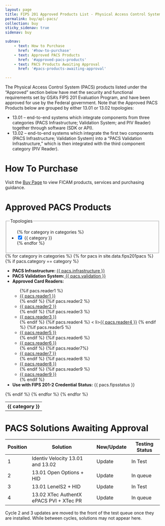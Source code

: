 ```yaml
---
layout: page
title: FIPS 201 Approved Products List - Physical Access Control System Components
permalink: buy/apl-pacs/
collection: buy
sticky_sidenav: true
sidenav: buy

subnav:
    - text: How to Purchase
      href: '#how-to-purchase'
    - text: Approved PACS Products
      href: '#approved-pacs-products'
    - text: PACS Products Awaiting Approval
      href: '#pacs-products-awaiting-approval'

---
```


The Physical Access Control System (PACS) products listed under the “Approved” section below have met the security and functional requirements set by GSA’s FIPS 201 Evaluation Program, and have been approved for use by the Federal government. Note that the Approved PACS Products below are grouped by either 13.01 or 13.02 topologies:

- 13.01 – end-to-end systems which integrate components from three categories (PACS Infrastructure; Validation System; and PIV Reader) together through software (SDK or API).
- 13.02 – end-to-end systems which integrate the first two components (PACS Infrastructure; Validation System) into a “PACS Validation Infrastructure,” which is then integrated with the third component category (PIV Reader).

# How To Purchase

Visit the [Buy Page](../buy) to view FICAM products, services and purchasing guidance.

# Approved PACS Products

<div class="usa-width-one-fourth">
  <fieldset class="usa-fieldset-inputs guides-filter">
    <legend>Topologies</legend>
    <ul class="usa-unstyled-list">
      {% for category in categories %}
      <li>
        <input class="guides-filter-category" id="category-{{ category | slugify }}" type="checkbox" name="categories" value="{{ category }}" checked>
        <label for="category-{{ category | slugify }}">{{ category }}</label>
      </li>
      {% endfor %}
    </ul>
  </fieldset>
</div>

<div class="usa-width-three-fourths">
  <table class="usa-table-borderless">
    <tbody>
      {% for category in categories %}
        <tr class="pacs-table-category-heading" data-category="{{ category }}">
          <th colspan="3" class="pacs-table-heading" id="pacs-table-heading-{{ category | slugify }}"><b>{{ category }} </b></th>
        </tr>
        {% for pacs in site.data.fips201pacs %}
          {% if pacs.category == category %}
            <ul class="usa-unstyled-list">
              <li><strong>PACS Infrastructure: </strong><a href="{{ pacs.infraurl | prepend: site.baseurl }}" target="_blank">{{ pacs.infrastructure }} </a></li>
              <li><strong>PACS Validation System:</strong><a href="{{ pacs.valurl | prepend: site.baseurl }}" target="_blank"> {{ pacs.validation }} </a></li>
              <li><strong>Approved Card Readers:</strong></li>
                <ul class="usa-unstyled-list">
                  {%if pacs.reader1 %}
                    <li><a href="{{ pacs.reader1url | prepend: site.baseurl }}" target="_blank">{{ pacs.reader1 }}</a></li>
                  {% endif %}
                  {%if pacs.reader2 %}
                    <li><a href="{{ pacs.reader2url | prepend: site.baseurl }}" target="_blank">{{ pacs.reader2 }}</a></li>
                  {% endif %}
                  {%if pacs.reader3 %}
                    <li><a href="{{ pacs.reader3url | prepend: site.baseurl }}" target="_blank">{{ pacs.reader3 }}</a></li>
                  {% endif %}
                  {%if pacs.reader4 %}
                  < li><a href="{{ pacs.reader4url | prepend: site.baseurl }}" target="_blank">{{ pacs.reader4 }}</a></li>
                  {% endif %}
                  {%if pacs.reader5 %}
                    <li><a href="{{ pacs.reader5url | prepend: site.baseurl }}" target="_blank">{{ pacs.reader5 }}</a></li>
                  {% endif %}
                  {%if pacs.reader6 %}
                    <li><a href="{{ pacs.reader6url | prepend: site.baseurl }}" target="_blank">{{ pacs.reader6 }}</a></li>
                  {% endif %}
                  {%if pacs.reader7%}
                    <li><a href="{{ pacs.reader7url | prepend: site.baseurl }}" target="_blank">{{ pacs.reader7 }}</a></li>
                  {% endif %}
                  {%if pacs.reader8 %}
                    <li><a href="{{ pacs.reader8url | prepend: site.baseurl }}" target="_blank">{{ pacs.reader8 }}</a></li>
                  {% endif %}
                  {%if pacs.reader9 %}
                    <li><a href="{{ pacs.reader9url | prepend: site.baseurl }}" target="_blank">{{ pacs.reader9 }}</a></li>
                  {% endif %}
                </ul>
              <li><strong>Use with FIPS 201-2 Credential Status:</strong> {{ pacs.fipsstatus }} </li>
            </ul>
          {% endif %}
        {% endfor %} <!--pacs-->
      {% endfor %}<!--category-->
    </tbody>
  </table>
</div>


# PACS Solutions Awaiting Approval

| Position | Solution | New/Update | Testing Status |
| -------- | -------- | ---------- | -------------- |
| 1 |	Identiv Velocity 13.01 and 13.02	| Update	| In Test |
| 2	| 13.01 Open Options + HID	| Update	| In queue |
| 3	| 13.01 LenelS2 + HID	| Update |	In Test |
| 4	| 13.02 XTec AuthentX ePACS PVI + XTec PR	| Update	| In queue |

Cycle 2 and 3 updates are moved to the front of the test queue once they are installed. While between cycles, solutions may not appear here.